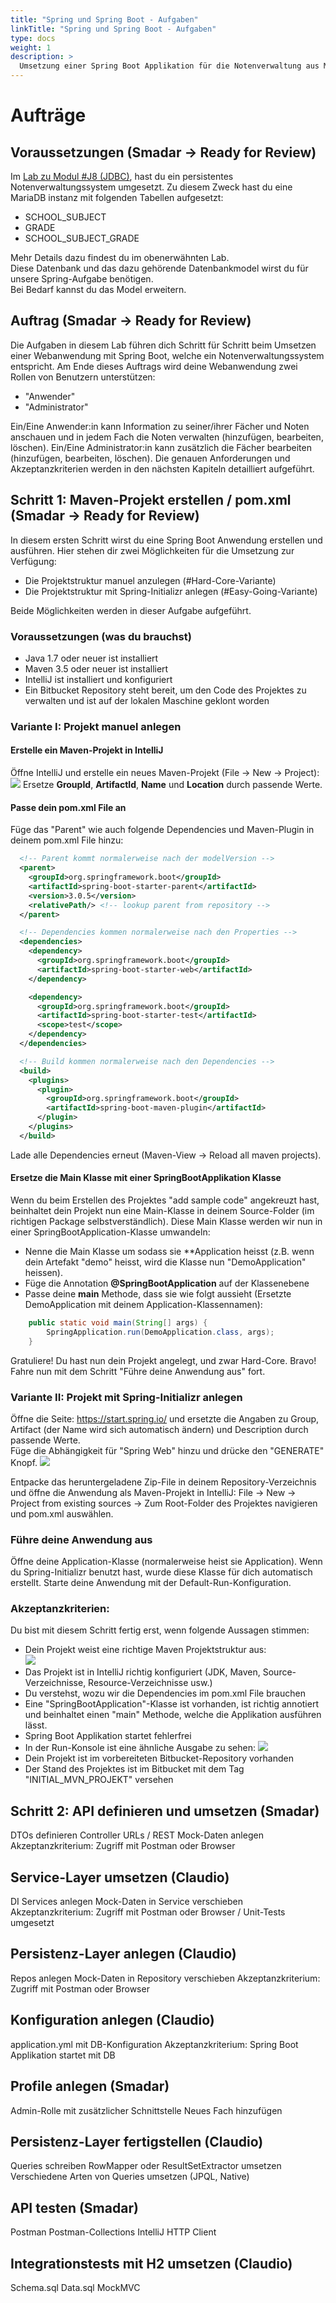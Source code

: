 ```yaml
---
title: "Spring und Spring Boot - Aufgaben"
linkTitle: "Spring und Spring Boot - Aufgaben"
type: docs
weight: 1
description: >
  Umsetzung einer Spring Boot Applikation für die Notenverwaltung aus Modul #J8
---
```


# Aufträge

## Voraussetzungen (Smadar -> Ready for Review)
Im [Lab zu Modul #J8 (JDBC)](../../java-jdbc/01_jdbc_exercises/), hast du ein persistentes Notenverwaltungssystem umgesetzt.
Zu diesem Zweck hast du eine MariaDB instanz mit folgenden Tabellen aufgesetzt:
* SCHOOL_SUBJECT
* GRADE
* SCHOOL_SUBJECT_GRADE

Mehr Details dazu findest du im obenerwähnten Lab.  
Diese Datenbank und das dazu gehörende Datenbankmodel wirst du für unsere Spring-Aufgabe benötigen.  
Bei Bedarf kannst du das Model erweitern.

## Auftrag (Smadar -> Ready for Review)
Die Aufgaben in diesem Lab führen dich Schritt für Schritt beim Umsetzen einer Webanwendung mit Spring Boot, welche ein Notenverwaltungssystem entspricht.
Am Ende dieses Auftrags wird deine Webanwendung zwei Rollen von Benutzern unterstützen:
* "Anwender"
* "Administrator"

Ein/Eine Anwender:in kann Information zu seiner/ihrer Fächer und Noten anschauen und in jedem Fach die Noten verwalten (hinzufügen, bearbeiten, löschen).
Ein/Eine Administrator:in kann zusätzlich die Fächer bearbeiten (hinzufügen, bearbeiten, löschen).
Die genauen Anforderungen und Akzeptanzkriterien werden in den nächsten Kapiteln detailliert aufgeführt. 


## Schritt 1: Maven-Projekt erstellen / pom.xml (Smadar -> Ready for Review)
In diesem ersten Schritt wirst du eine Spring Boot Anwendung erstellen und ausführen.
Hier stehen dir zwei Möglichkeiten für die Umsetzung zur Verfügung:
* Die Projektstruktur manuel anzulegen (#Hard-Core-Variante)
* Die Projektstruktur mit Spring-Initializr anlegen (#Easy-Going-Variante)

Beide Möglichkeiten werden in dieser Aufgabe aufgeführt.

### Voraussetzungen (was du brauchst)
* Java 1.7 oder neuer ist installiert
* Maven 3.5 oder neuer ist installiert
* IntelliJ ist installiert und konfiguriert
* Ein Bitbucket Repository steht bereit, um den Code des Projektes zu verwalten und ist auf der lokalen Maschine geklont worden

### Variante I: Projekt manuel anlegen
#### Erstelle ein Maven-Projekt in IntelliJ
Öffne IntelliJ und erstelle ein neues Maven-Projekt (File → New → Project):
![](../assets/03_create_project_with_intellij.png)
Ersetze **GroupId**, **ArtifactId**, **Name** und **Location** durch passende Werte.

#### Passe dein pom.xml File an
Füge das "Parent" wie auch folgende Dependencies und Maven-Plugin in deinem pom.xml File hinzu:
```xml
  <!-- Parent kommt normalerweise nach der modelVersion -->
  <parent>
    <groupId>org.springframework.boot</groupId>
    <artifactId>spring-boot-starter-parent</artifactId>
    <version>3.0.5</version>
    <relativePath/> <!-- lookup parent from repository -->
  </parent>

  <!-- Dependencies kommen normalerweise nach den Properties -->
  <dependencies>
    <dependency>
      <groupId>org.springframework.boot</groupId>
      <artifactId>spring-boot-starter-web</artifactId>
    </dependency>

    <dependency>
      <groupId>org.springframework.boot</groupId>
      <artifactId>spring-boot-starter-test</artifactId>
      <scope>test</scope>
    </dependency>
  </dependencies>

  <!-- Build kommen normalerweise nach den Dependencies -->
  <build>
    <plugins>
      <plugin>
        <groupId>org.springframework.boot</groupId>
        <artifactId>spring-boot-maven-plugin</artifactId>
      </plugin>
    </plugins>
  </build>

```
Lade alle Dependencies erneut (Maven-View -> Reload all maven projects).

#### Ersetze die Main Klasse mit einer SpringBootApplikation Klasse
Wenn du beim Erstellen des Projektes "add sample code" angekreuzt hast, beinhaltet dein Projekt nun eine Main-Klasse in deinem Source-Folder (im richtigen Package selbstverständlich).
Diese Main Klasse werden wir nun in einer SpringBootApplication-Klasse umwandeln:
* Nenne die Main Klasse um sodass sie *<name-deines-artefaktes>*Application heisst (z.B. wenn dein Artefakt "demo" heisst, wird die Klasse nun "DemoApplication" heissen).
* Füge die Annotation **@SpringBootApplication** auf der Klassenebene
* Passe deine **main** Methode, dass sie wie folgt aussieht (Ersetzte DemoApplication mit deinem Application-Klassennamen):
```java
    public static void main(String[] args) {
        SpringApplication.run(DemoApplication.class, args);
    }
```

Gratuliere! Du hast nun dein Projekt angelegt, und zwar Hard-Core. Bravo!
Fahre nun mit dem Schritt "Führe deine Anwendung aus" fort.

### Variante II: Projekt mit Spring-Initializr anlegen
Öffne die Seite: https://start.spring.io/ und ersetzte die Angaben zu Group, Artifact (der Name wird sich automatisch ändern) und Description durch passende Werte.  
Füge die Abhängigkeit für "Spring Web" hinzu und drücke den "GENERATE" Knopf.
![](../assets/01_spring-initializr.png)

Entpacke das heruntergeladene Zip-File in deinem Repository-Verzeichnis und öffne die Anwendung als Maven-Projekt in IntelliJ:
File → New → Project from existing sources → Zum Root-Folder des Projektes navigieren und pom.xml auswählen.

### Führe deine Anwendung aus
Öffne deine Application-Klasse (normalerweise heist sie <name-des-artefaktes>Application).
Wenn du Spring-Initializr benutzt hast, wurde diese Klasse für dich automatisch erstellt.
Starte deine Anwendung mit der Default-Run-Konfiguration.

### Akzeptanzkriterien:
Du bist mit diesem Schritt fertig erst, wenn folgende Aussagen stimmen:
* Dein Projekt weist eine richtige Maven Projektstruktur aus:  
  ![](../assets/04_projekt_struktur.png)
* Das Projekt ist in IntelliJ richtig konfiguriert (JDK, Maven, Source-Verzeichnisse, Resource-Verzeichnisse usw.)
* Du verstehst, wozu wir die Dependencies im pom.xml File brauchen
* Eine "SpringBootApplication"-Klasse ist vorhanden, ist richtig annotiert und beinhaltet einen "main" Methode, welche die Applikation ausführen lässt. 
* Spring Boot Applikation startet fehlerfrei
* In der Run-Konsole ist eine ähnliche Ausgabe zu sehen:
  ![](../assets/02_application_success_run_console.png)
* Dein Projekt ist im vorbereiteten Bitbucket-Repository vorhanden
* Der Stand des Projektes ist im Bitbucket mit dem Tag "INITIAL_MVN_PROJEKT" versehen

## Schritt 2: API definieren und umsetzen (Smadar)
DTOs definieren
Controller
URLs / REST
Mock-Daten anlegen
Akzeptanzkriterium: Zugriff mit Postman oder Browser

## Service-Layer umsetzen (Claudio)
DI
Services anlegen
Mock-Daten in Service verschieben
Akzeptanzkriterium: Zugriff mit Postman oder Browser / Unit-Tests umgesetzt

## Persistenz-Layer anlegen (Claudio)
Repos anlegen
Mock-Daten in Repository verschieben
Akzeptanzkriterium: Zugriff mit Postman oder Browser

## Konfiguration anlegen (Claudio)
application.yml mit DB-Konfiguration
Akzeptanzkriterium: Spring Boot Applikation startet mit DB

## Profile anlegen (Smadar)
Admin-Rolle mit zusätzlicher Schnittstelle
Neues Fach hinzufügen

## Persistenz-Layer fertigstellen (Claudio)
Queries schreiben
RowMapper oder ResultSetExtractor umsetzen
Verschiedene Arten von Queries umsetzen (JPQL, Native)

## API testen (Smadar)
Postman
Postman-Collections
IntelliJ HTTP Client

## Integrationstests mit H2 umsetzen (Claudio)
Schema.sql
Data.sql
MockMVC
